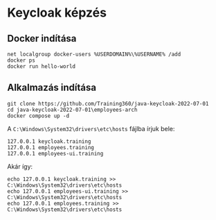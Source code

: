 # Keycloak képzés

## Docker indítása

```
net localgroup docker-users %USERDOMAIN%\%USERNAME% /add
docker ps
docker run hello-world
```

## Alkalmazás indítása

```
git clone https://github.com/Training360/java-keycloak-2022-07-01
cd java-keycloak-2022-07-01\employees-arch
docker compose up -d
```

A `C:\Windows\System32\drivers\etc\hosts` fájlba írjuk bele:

```
127.0.0.1 keycloak.training
127.0.0.1 employees.training
127.0.0.1 employees-ui.training
```

Akár így:

```shell
echo 127.0.0.1 keycloak.training >> C:\Windows\System32\drivers\etc\hosts
echo 127.0.0.1 employees-ui.training >> C:\Windows\System32\drivers\etc\hosts
echo 127.0.0.1 employees.training >> C:\Windows\System32\drivers\etc\hosts
```